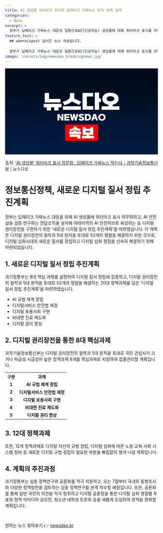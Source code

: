 ```yaml
---
title: AI 생성물 워터마크 의무화 딥페이크 가짜뉴스 방지 정책 공개
categories:
  - News
excerpt: >
  정부가 딥페이크 가짜뉴스 대응의 일환으로AI(인공지능) 생성물에 대해 워터마크 표시를 의무화하기로 했다. 이…
feature_text: >
  ## whereispost 실시간 뉴스 속보입니다.

  정부가 딥페이크 가짜뉴스 대응의 일환으로AI(인공지능) 생성물에 대해 워터마크 표시를 의무화하기로 했다. 이…
image: '/assets/img/newsdao_breakingnews.jpg'
---
```


![뉴스다오 속보](/assets/img/newsdao_breakingnews.jpg)

<p>출처: <a href="https://newsdao.kr/3859" rel="dofollow">‘AI 생성물’ 워터마크 표시 의무화…딥페이크 가짜뉴스 막는다 - 과학기술정보통신부</a> | 뉴스다오</p>

<h1>정보통신정책, 새로운 디지털 질서 정립 추진계획</h1>

<p data-ke-size="size16">정부는 딥페이크 가짜뉴스 대응을 위해 AI 생성물에 워터마크 표시 의무화하고, AI 안전성을 검증·연구하는 전담조직을 설치해 아태지역의 AI 안전허브로 육성하는 등 디지털 권리장전을 구현하기 위한 '새로운 디지털 질서 정립 추진계획'을 마련했습니다. 이 계획은 디지털 권리장전의 철학과 5대 원칙을 토대로 52개의 쟁점을 해결하기 위한 것으로, 디지털 심화시대의 새로운 질서를 정립하고 디지털 심화 쟁점을 신속히 해결하기 위해 마련되었습니다.</p>

<h2>1. 새로운 디지털 질서 정립 추진계획</h2>
<p data-ke-size="size16">과기정통부는 8대 핵심 과제를 설정하여 디지털 질서 정립에 집중하고, 디지털 권리장전의 철학과 5대 원칙을 토대로 52개의 쟁점을 해결하는 20대 정책과제를 담은 '디지털 질서 정립 추진계획'을 마련하였습니다.</p>

<ul>
  <li>AI 규범 체계 정립</li>
  <li>디지털서비스 안전법 제정</li>
  <li>디지털 포용사회 구현</li>
  <li>비대면 진료 제도화</li>
  <li>디지털 권리 향상</li>
</ul>

<h2>2. 디지털 권리장전을 통한 8대 핵심과제</h2>
<p data-ke-size="size16">과학기술정보통신부는 디지털 권리장전의 철학과 5대 원칙을 토대로 국민 관심사가 크거나 파급성·시급성이 높은 정책과제 8개를 핵심과제로 지정하여 집중관리할 계획입니다.</p>

<table>
  <tr>
    <th>구분</th>
    <th>과제</th>
  </tr>
  <tr>
    <td style="text-align: center; height: 17px;"><b>1</b></td>
    <td style="text-align: center; height: 17px;"><b>AI 규범 체계 정립</b></td>
  </tr>
  <tr>
    <td style="text-align: center; height: 17px;"><b>2</b></td>
    <td style="text-align: center; height: 17px;"><b>디지털서비스 안전법 제정</b></td>
  </tr>
  <tr>
    <td style="text-align: center; height: 17px;"><b>3</b></td>
    <td style="text-align: center; height: 17px;"><b>디지털 포용사회 구현</b></td>
  </tr>
  <tr>
    <td style="text-align: center; height: 17px;"><b>4</b></td>
    <td style="text-align: center; height: 17px;"><b>비대면 진료 제도화</b></td>
  </tr>
  <tr>
    <td style="text-align: center; height: 17px;"><b>5</b></td>
    <td style="text-align: center; height: 17px;"><b>디지털 권리 향상</b></td>
  </tr>
</table>

<h2>3. 12대 정책과제</h2>
<p data-ke-size="size16">또한, 12개 정책과제로 디지털 자산의 규범 정립, 디지털 심화에 따른 노동·교육·사회 시스템 정비 등 새로운 디지털 규범 정립이 필요한 부분을 빠짐없이 챙겨 나갈 계획입니다.</p>

<h2>4. 계획의 추진과정</h2>
<p data-ke-size="size16">과기정통부는 심층 정책연구와 공론화를 적극 지원하고, 오는 7월부터 국내외 동향조사와 다양한 정책방안을 검토하는 심층 정책연구를 본격 착수할 예정입니다. 또한, 공론화를 통해 일반 국민의 의견을 적극 청취하고 디지털 공론장을 통한 디지털 심화 쟁점별 투표와 정책 아이디어 공모전, 청소년·대학생 토론회 등을 새롭게 도입하여 정책을 환류할 계획입니다.</p>

<p data-ke-size="size16">&nbsp;</p> 

원하는 뉴스 찾아보기 👉 <a href="https://newsdao.kr" rel="dofollow">newsdao.kr</a>


